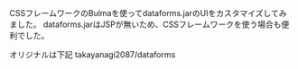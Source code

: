 CSSフレームワークのBulmaを使ってdataforms.jarのUIをカスタマイズしてみました。
dataforms.jarはJSPが無いため、CSSフレームワークを使う場合も便利でした。

オリジナルは下記
takayanagi2087/dataforms
